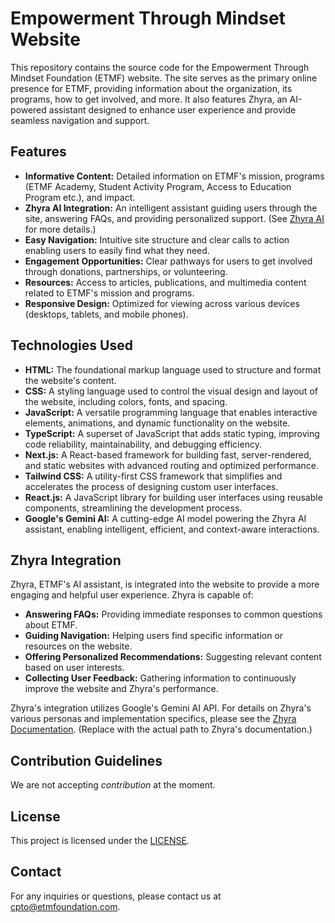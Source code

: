 # Empowerment Through Mindset Website

This repository contains the source code for the Empowerment Through Mindset Foundation (ETMF) website.  The site serves as the primary online presence for ETMF, providing information about the organization, its programs, how to get involved, and more.  It also features Zhyra, an AI-powered assistant designed to enhance user experience and provide seamless navigation and support.

## Features

* **Informative Content:**  Detailed information on ETMF's mission, programs (ETMF Academy, Student Activity Program, Access to Education Program etc.), and impact.
* **Zhyra AI Integration:** An intelligent assistant guiding users through the site, answering FAQs, and providing personalized support.  (See [Zhyra AI](https://medium.com/@danielward.occ/meet-zhyra-ai-the-intelligent-ai-assistant-3034b939de89) for more details.)
* **Easy Navigation:**  Intuitive site structure and clear calls to action enabling users to easily find what they need.
* **Engagement Opportunities:**  Clear pathways for users to get involved through donations, partnerships, or volunteering.
* **Resources:**  Access to articles, publications, and multimedia content related to ETMF's mission and programs.
* **Responsive Design:**  Optimized for viewing across various devices (desktops, tablets, and mobile phones).

## Technologies Used

- **HTML:** The foundational markup language used to structure and format the website's content.  
- **CSS:** A styling language used to control the visual design and layout of the website, including colors, fonts, and spacing.  
- **JavaScript:** A versatile programming language that enables interactive elements, animations, and dynamic functionality on the website.  
- **TypeScript:** A superset of JavaScript that adds static typing, improving code reliability, maintainability, and debugging efficiency.  
- **Next.js:** A React-based framework for building fast, server-rendered, and static websites with advanced routing and optimized performance.  
- **Tailwind CSS:** A utility-first CSS framework that simplifies and accelerates the process of designing custom user interfaces.  
- **React.js:** A JavaScript library for building user interfaces using reusable components, streamlining the development process.  
- **Google's Gemini AI:** A cutting-edge AI model powering the Zhyra AI assistant, enabling intelligent, efficient, and context-aware interactions.

## Zhyra Integration

Zhyra, ETMF's AI assistant, is integrated into the website to provide a more engaging and helpful user experience.  Zhyra is capable of:

* **Answering FAQs:** Providing immediate responses to common questions about ETMF.
* **Guiding Navigation:**  Helping users find specific information or resources on the website.
* **Offering Personalized Recommendations:** Suggesting relevant content based on user interests.
* **Collecting User Feedback:**  Gathering information to continuously improve the website and Zhyra's performance.

Zhyra's integration utilizes Google's Gemini AI API. For details on Zhyra's various personas and implementation specifics, please see the [Zhyra Documentation](/path/to/zhyra/docs). (Replace with the actual path to Zhyra's documentation.)


## Contribution Guidelines

We are not accepting _contribution_ at the moment.

## License

This project is licensed under the [LICENSE](LICENSE).

## Contact

For any inquiries or questions, please contact us at [cpto@etmfoundation.com](mailto:cpto@etmfoundation.com).
